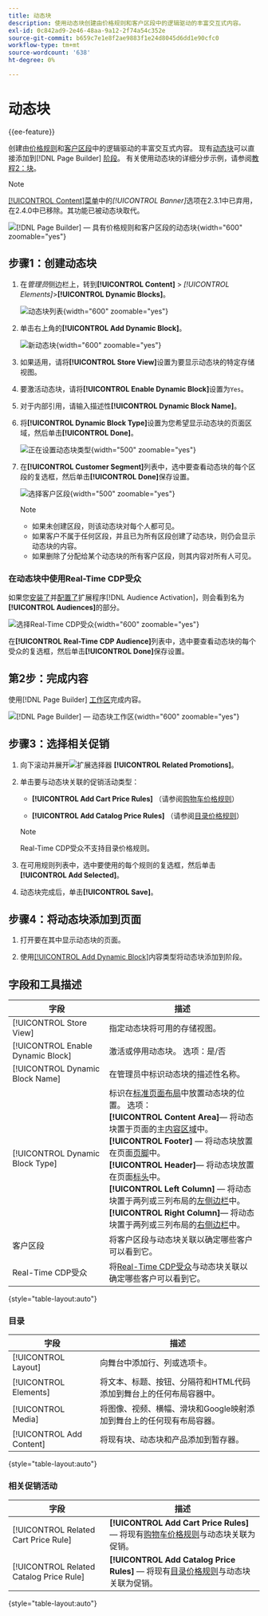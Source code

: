 ```yaml
---
title: 动态块
description: 使用动态块创建由价格规则和客户区段中的逻辑驱动的丰富交互式内容。
exl-id: 0c842ad9-2e46-48aa-9a12-2f74a54c352e
source-git-commit: b659c7e1e8f2ae9883f1e24d8045d6dd1e90cfc0
workflow-type: tm+mt
source-wordcount: '638'
ht-degree: 0%

---
```


# 动态块

{{ee-feature}}

创建由[价格规则](../merchandising-promotions/introduction.md#price-rules)和[客户区段](../customers/customer-segments.md)中的逻辑驱动的丰富交互式内容。 现有[动态块](../page-builder/dynamic-block.md)可以直接添加到[!DNL Page Builder] [阶段](../page-builder/workspace.md)。 有关使用动态块的详细分步示例，请参阅[教程2：块](../page-builder/2-blocks.md)。

>[!NOTE]
>
>[[!UICONTROL Content]菜单](content-menu.md)中的&#x200B;_[!UICONTROL Banner]_&#x200B;选项在2.3.1中已弃用，在2.4.0中已移除。其功能已被动态块取代。

![[!DNL Page Builder] — 具有价格规则和客户区段的动态块](../page-builder/assets/pb-tutorial2-dynamic-block-storefront.png){width="600" zoomable="yes"}

## 步骤1：创建动态块

1. 在&#x200B;_管理员_&#x200B;侧边栏上，转到&#x200B;**[!UICONTROL Content]** > _[!UICONTROL Elements]_>**[!UICONTROL Dynamic Blocks]**。

   ![动态块列表](../page-builder/assets/pb-tutorial2-block-dynamic-add.png){width="600" zoomable="yes"}

1. 单击右上角的&#x200B;**[!UICONTROL Add Dynamic Block]**。

   ![新动态块](../page-builder/assets/pb-tutorial2-block-dynamic-new.png){width="600" zoomable="yes"}

1. 如果适用，请将&#x200B;**[!UICONTROL Store View]**&#x200B;设置为要显示动态块的特定存储视图。

1. 要激活动态块，请将&#x200B;**[!UICONTROL Enable Dynamic Block]**&#x200B;设置为`Yes`。

1. 对于内部引用，请输入描述性&#x200B;**[!UICONTROL Dynamic Block Name]**。

1. 将&#x200B;**[!UICONTROL Dynamic Block Type]**&#x200B;设置为您希望显示动态块的页面区域，然后单击&#x200B;**[!UICONTROL Done]**。

   ![正在设置动态块类型](../page-builder/assets/pb-dynamic-block-type.png){width="500" zoomable="yes"}

1. 在&#x200B;**[!UICONTROL Customer Segment]**&#x200B;列表中，选中要查看动态块的每个区段的复选框，然后单击&#x200B;**[!UICONTROL Done]**&#x200B;保存设置。

   ![选择客户区段](../page-builder/assets/pb-dynamic-block-customer-segment.png){width="500" zoomable="yes"}

   >[!NOTE]
   >
   >- 如果未创建区段，则该动态块对每个人都可见。
   >- 如果客户不属于任何区段，并且已为所有区段创建了动态块，则仍会显示动态块的内容。
   >- 如果删除了分配给某个动态块的所有客户区段，则其内容对所有人可见。

### 在动态块中使用Real-Time CDP受众

如果您[安装了](../customers/audience-activation.md#install-the-extension)并[配置了](../customers/audience-activation.md#configure-the-extension)扩展程序[!DNL Audience Activation]，则会看到名为&#x200B;**[!UICONTROL Audiences]**&#x200B;的部分。

![选择Real-Time CDP受众](./assets/dynamic-block-rtcdp.png){width="600" zoomable="yes"}

在&#x200B;**[!UICONTROL Real-Time CDP Audience]**&#x200B;列表中，选中要查看动态块的每个受众的复选框，然后单击&#x200B;**[!UICONTROL Done]**&#x200B;保存设置。

## 第2步：完成内容

使用[!DNL Page Builder] [工作区](../page-builder/workspace.md)完成内容。

![[!DNL Page Builder] — 动态块工作区](../page-builder/assets/pb-dynamic-block-workspace.png){width="600" zoomable="yes"}

## 步骤3：选择相关促销

1. 向下滚动并展开![扩展选择器](../assets/icon-display-expand.png) **[!UICONTROL Related Promotions]**。

1. 单击要与动态块关联的促销活动类型：

   - **[!UICONTROL Add Cart Price Rules]** （请参阅[购物车价格规则](../merchandising-promotions/price-rules-cart.md)）

   - **[!UICONTROL Add Catalog Price Rules]** （请参阅[目录价格规则](../merchandising-promotions/price-rules-catalog.md)）

   >[!NOTE]
   >
   >Real-Time CDP受众不支持目录价格规则。

1. 在可用规则列表中，选中要使用的每个规则的复选框，然后单击&#x200B;**[!UICONTROL Add Selected]**。

1. 动态块完成后，单击&#x200B;**[!UICONTROL Save]**。

## 步骤4：将动态块添加到页面

1. 打开要在其中显示动态块的页面。

1. 使用[[!UICONTROL Add Dynamic Block]](../page-builder/dynamic-block.md)内容类型将动态块添加到阶段。

## 字段和工具描述

| 字段 | 描述 |
|--- |--- |
| [!UICONTROL Store View] | 指定动态块将可用的存储视图。 |
| [!UICONTROL Enable Dynamic Block] | 激活或停用动态块。 选项：是/否 |
| [!UICONTROL Dynamic Block Name] | 在管理员中标识动态块的描述性名称。 |
| [!UICONTROL Dynamic Block Type] | 标识在[标准页面布局](layout-updates.md)中放置动态块的位置。 选项： <br/>**[!UICONTROL Content Area]**— 将动态块置于页面的主[内容区域](layout-updates.md)中。<br/>**[!UICONTROL Footer]** — 将动态块放置在页面[页脚](page-setup.md#footer)中。 <br/>**[!UICONTROL Header]**— 将动态块放置在页面[标头](page-setup.md#header)中。<br/>**[!UICONTROL Left Column]** — 将动态块置于两列或三列布局的[左侧边栏](page-layout.md#standard-page-layouts)中。 <br/>**[!UICONTROL Right Column]**— 将动态块置于两列或三列布局的[右侧边栏](page-layout.md#standard-page-layouts)中。 |
| 客户区段 | 将客户区段与动态块关联以确定哪些客户可以看到它。 |
| Real-Time CDP受众 | 将[Real-Time CDP受众](../customers/audience-activation.md)与动态块关联以确定哪些客户可以看到它。 |

{style="table-layout:auto"}

### 目录

| 字段 | 描述 |
|--- |--- |
| [!UICONTROL Layout] | 向舞台中添加行、列或选项卡。 |
| [!UICONTROL Elements] | 将文本、标题、按钮、分隔符和HTML代码添加到舞台上的任何布局容器中。 |
| [!UICONTROL Media] | 将图像、视频、横幅、滑块和Google映射添加到舞台上的任何现有布局容器。 |
| [!UICONTROL Add Content] | 将现有块、动态块和产品添加到暂存器。 |

{style="table-layout:auto"}

### 相关促销活动

| 字段 | 描述 |
|--- |--- |
| [!UICONTROL Related Cart Price Rule] | **[!UICONTROL Add Cart Price Rules]** — 将现有[购物车价格规则](../merchandising-promotions/price-rules-cart.md)与动态块关联为促销。 |
| [!UICONTROL Related Catalog Price Rule] | **[!UICONTROL Add Catalog Price Rules]** — 将现有[目录价格规则](../merchandising-promotions/price-rules-catalog.md)与动态块关联为促销。 |

{style="table-layout:auto"}
